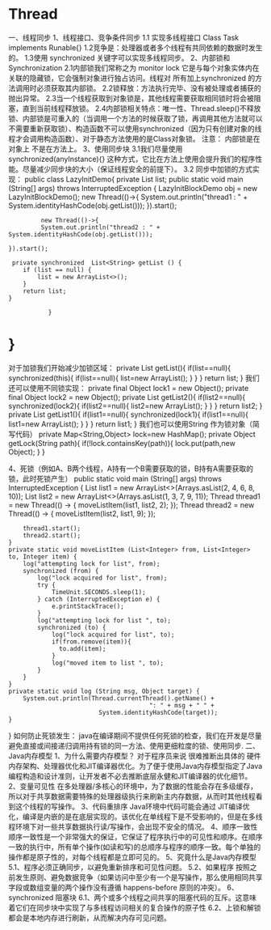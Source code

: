 # Thread
一、线程同步
  1、线程接口、竞争条件同步
     1.1 实现多线程接口 Class Task implements Runable{} 
     1.2竞争是：处理器或者多个线程有共同依赖的数据时发生的。
     1.3使用 synchronized 关键字可以实现多线程同步。
  2、内部锁和Synchronization
     2.1内部锁我们常称之为 monitor lock 它是与每个对象实体内在关联的隐藏锁，它会强制对象进行独占访问。线程对 所有加上synchronized 的方法调用时必须获取其内部锁。
     2.2锁释放：方法执行完毕、没有被处理或者捕获的抛出异常。
     2.3当一个线程获取到对象锁是，其他线程需要获取相同锁时将会被阻塞，直到当前线程释放锁。
     2.4内部锁相关特点：唯一性、Thread.sleep()不释放锁、内部锁是可重入的（当调用一个方法的时候获取了锁，再调用其他方法就可以不需要重新获取锁）、构造函数不可以使用synchronized（因为只有创建对象的线程才会调用构造函数）、对于静态方法使用的是Class对象锁。
     注意： 内部锁是在对象上 不是在方法上。
  3、使用同步块
     3.1我们尽量使用synchronized(anyInstance){} 这种方式，它比在方法上使用会提升我们的程序性能。尽量减少同步块的大小（保证线程安全的前提下）。
     3.2 同步中加锁的方式实现：
           public class LazyInitDemo{
               private List<String> list;
               public static void main (String[] args) throws InterruptedException {
               LazyInitBlockDemo obj = new LazyInitBlockDemo();
              new Thread(()->{
              System.out.println("thread1 : " + System.identityHashCode(obj.getList()));
    }).start();

             new Thread(()->{ 
             System.out.println("thread2 : " + System.identityHashCode(obj.getList()));
             
    }).start();
    
     private synchronized  List<String> getList () {
        if (list == null) {
            list = new ArrayList<>();
        }
        return list;
    }
    
               }
  
  }
  =======================================================================================================================================
  对于加锁我们开始减少加锁区域：
   private List<String> getList(){
      if(list==null){
      synchronized(this){
        if(list==null){
      list=new ArrayList();
     }
    }
  }
  return list;
}
我们还可以使用不同锁实现：
    private final Object lock1 = new Object();
    private final Object lock2 = new Object();
     private List<String> getList2(){
      if(list2==null){
      synchronized(lock2){
        if(list2==null){
      list2=new ArrayList();
     }
    }
  }
  return list2;
}
     private List<String> getList1(){
      if(list1==null){
      synchronized(lock1){
        if(list1==null){
      list1=new ArrayList();
     }
    }
  }
  return list1;
}
我们也可以使用String 作为锁对象（简写代码）
  private Map<String,Object> lock=new HashMap();
  private Object getLock(String path){
    if(!lock.containsKey(path)){
      lock.put(path,new Object);
    }
  }
  
 4、死锁（例如A、B两个线程，A持有一个B需要获取的锁，B持有A需要获取的锁，此时死锁产生）
  public static void main (String[] args) throws InterruptedException {
        List<Integer> list1 = new ArrayList<>(Arrays.asList(2, 4, 6, 8, 10));
        List<Integer> list2 = new ArrayList<>(Arrays.asList(1, 3, 7, 9, 11));
        Thread thread1 = new Thread(() -> {
            moveListItem(list1, list2, 2);
        });
        Thread thread2 = new Thread(() -> {
            moveListItem(list2, list1, 9);
        });

        thread1.start();
        thread2.start();
    }
    private static void moveListItem (List<Integer> from, List<Integer> to, Integer item) {
        log("attempting lock for list", from);
        synchronized (from) {
            log("lock acquired for list", from);
            try {
                TimeUnit.SECONDS.sleep(1);
            } catch (InterruptedException e) {
                e.printStackTrace();
            }
            log("attempting lock for list ", to);
            synchronized (to) {
                log("lock acquired for list", to);
                if(from.remove(item)){
                  to.add(item);
                }
                log("moved item to list ", to);
            }
        }
    }
    private static void log (String msg, Object target) {
        System.out.println(Thread.currentThread().getName() +
                                           ": " + msg + " " +
                             System.identityHashCode(target));
    }
}
 如何防止死锁发生： java在编译期间不提供任何死锁的检查，我们在开发是尽量避免直接或间接递归调用持有锁的同一方法、使用更细粒度的锁、使用同步.
 二、Java内存模型
 1、为什么需要内存模型？
    对于程序员来说 很难推断出具体的 硬件内存架构、处理器优化和JIT编译器优化。为了便于使用Java内存模型指定了Java编程构造和设计准则，让开发者不必去推断底层永健和JIT编译器的优化细节。
 2、变量可见性
    在多处理器/多核心的环境中，为了数据的性能会存在多级缓存，所以对于共享数据需要特殊的处理器级执行来刷新主内存数据，从而时其他线程看到这个线程的写操作。
 3、代码重排序
    Java环境中代码可能会通过 JIT编译优化，编译是内嵌的是在底层实现的。该优化在单线程下是不受影响的，但是在多线程环境下对一些共享数据执行读/写操作，会出现不安全的情况。
 4、顺序一致性
    顺序一致性是一个非常强大的保证，它保证了程序执行中的可见性和顺序。在顺序一致的执行中，所有单个操作(如读和写)的总顺序与程序的顺序一致。每个单独的操作都是原子性的，对每个线程都是立即可见的。
 5、究竟什么是Java内存模型
  5.1、程序必须正确同步，以避免重新排序和可见性问题。
  5.2、如果程序 按照之前发生原则、避免数据竞争（如果访问中至少有一个是写操作，那么使用相同共享字段或数组变量的两个操作没有遵循 happens-before 原则的冲突）。
 6、synchronized 阻塞块
    6.1、两个或多个线程之间共享的阻塞代码的互斥。这意味着它们在同步块中实现了与多线程访问相关的复合操作的原子性
    6.2、上锁和解锁都会是本地内存进行刷新，从而解决内存可见问题。
     
